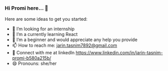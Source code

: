 ### Hi Promi here... 👋

<!--
**promi7892/promi7892** is a ✨ _special_ ✨ repository because its `README.md` (this file) appears on your GitHub profile. -->

Here are some ideas to get you started:

- 🔭 I’m looking for an internship
- 🌱 I’m a  currently learning React
- 🤔 I’m a beginner and would appreciate any help you provide
- 📫 How to reach me: jarin.tasnim7892@gmail.com
- 📑 Connect with me at linkedIn https://www.linkedin.com/in/jarin-tasnim-promi-b580a215b/
- 😄 Pronouns: she/her


